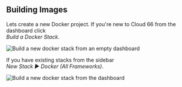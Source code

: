 


## Building Images

Lets create a new Docker project.
If you're new to Cloud 66 from the dashboard click  
 _Build a Docker Stack_.

![Build a new docker stack from an empty dashboard](/images/guides/docker_onboarding/build_a_docker_stack.png)
    
 If you have existing stacks from the sidebar  
 _New Stack ► Docker (All Frameworks)_.

![Build a new docker stack from the dashboard](/images/guides/docker_onboarding/docker_guide_new_stack.png)

